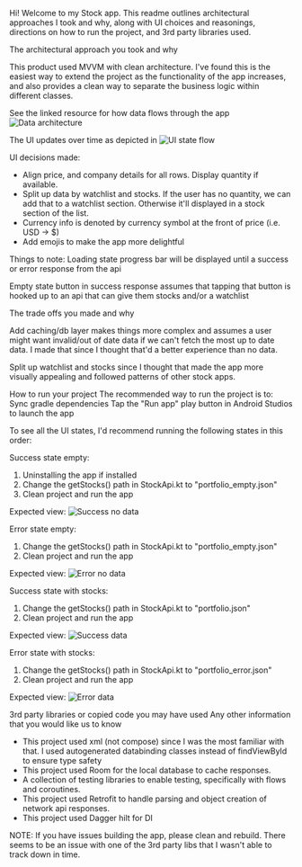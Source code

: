 Hi! Welcome to my Stock app. This readme outlines architectural approaches I took and why,
along with UI choices and reasonings, directions on how to run the project,
and 3rd party libraries used. 


The architectural approach you took and why

This product used MVVM with clean architecture. I've found this is the
easiest way to extend the project as the functionality of the app increases, and also 
provides a clean way to separate the business logic within different classes.

See the linked resource for how data flows through the app
![Data architecture](./docResources/data_architecture.png)

The UI updates over time as depicted in 
![UI state flow](./docResources/Ui_state_flow.png)

UI decisions made:
- Align price, and company details for all rows. Display quantity if available.
- Split up data by watchlist and stocks. If the user has no quantity, we can add that
to a watchlist section. Otherwise it'll displayed in a stock section of the list.
- Currency info is denoted by currency symbol at the front of price (i.e. USD -> $)
- Add emojis to make the app more delightful

Things to note:
Loading state progress bar will be displayed until a success or error response from the api

Empty state button in success response assumes that tapping that button 
is hooked up to an api that can give them stocks and/or a watchlist

The trade offs you made and why

Add caching/db layer makes things more complex and assumes a user might want invalid/out of date data if
we can't fetch the most up to date data. I made that since I thought that'd a better experience than no data.

Split up watchlist and stocks since I thought that made the app more visually appealing and followed
patterns of other stock apps.

How to run your project
The recommended way to run the project is to:
Sync gradle dependencies
Tap the "Run app" play button in Android Studios to launch the app

To see all the UI states, I'd recommend running the following states in this order:

Success state empty:
1. Uninstalling the app if installed
2. Change the getStocks() path in StockApi.kt to "portfolio_empty.json"
3. Clean project and run the app

Expected view: ![Success no data](./docResources/success_no_data.png)

Error state empty:
1. Change the getStocks() path in StockApi.kt to "portfolio_empty.json"
2. Clean project and run the app

Expected view: ![Error no data](./docResources/error_no_data.png)

Success state with stocks:
1. Change the getStocks() path in StockApi.kt to "portfolio.json"
2. Clean project and run the app

Expected view: ![Success data](./docResources/success_with_data.png)

Error state with stocks:
1. Change the getStocks() path in StockApi.kt to "portfolio_error.json"
2. Clean project and run the app

Expected view: ![Error data](./docResources/error_with_data.png)



3rd party libraries or copied code you may have used Any other information that you would like us to know

- This project used xml (not compose) since I was the most familiar with that. I used
autogenerated databinding classes instead of findViewById to ensure type safety
- This project used Room for the local database to cache responses.
- A collection of testing libraries to enable testing, specifically with flows and coroutines.
- This project used Retrofit to handle parsing and object creation of network api responses.
- This project used Dagger hilt for DI


NOTE:
If you have issues building the app, please clean and rebuild. There seems to be an issue
with one of the 3rd party libs that I wasn't able to track down in time. 